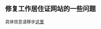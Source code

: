 ## 修复工作居住证网站的一些问题

具体信息请移步[这里](https://blog.happyhacker.fun/post/life/fix-gzjzz-website-with-extension/)
